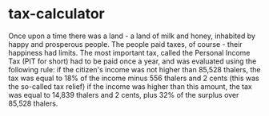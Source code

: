 # tax-calculator
Once upon a time there was a land - a land of milk and honey, inhabited by happy and prosperous people. The people paid taxes, of course - their happiness had limits. The most important tax, called the Personal Income Tax (PIT for short) had to be paid once a year, and was evaluated using the following rule:  if the citizen's income was not higher than 85,528 thalers, the tax was equal to 18% of the income minus 556 thalers and 2 cents (this was the so-called tax relief) if the income was higher than this amount, the tax was equal to 14,839 thalers and 2 cents, plus 32% of the surplus over 85,528 thalers.
